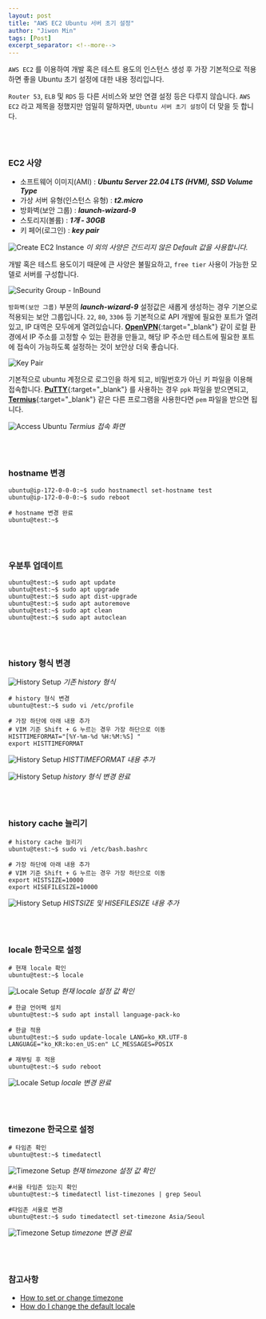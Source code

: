 ```yaml
---
layout: post
title: "AWS EC2 Ubuntu 서버 초기 설정"
author: "Jiwon Min"
tags: [Post]
excerpt_separator: <!--more-->
---
```


`AWS EC2` 를 이용하여 개발 혹은 테스트 용도의 인스턴스 생성 후 가장 기본적으로 적용하면 좋을 Ubuntu 초기 설정에 대한 내용 정리입니다.<!--more-->

`Router 53`, `ELB` 및 `RDS` 등 다른 서비스와 보안 연결 설정 등은 다루지 않습니다. `AWS EC2` 라고 제목을 정했지만 엄밀히 말하자면, `Ubuntu 서버 초기 설정`이 더 맞을 듯 합니다.

<br />
<br />

### EC2 사양

- 소프트웨어 이미지(AMI) : ___Ubuntu Server 22.04 LTS (HVM), SSD Volume Type___
- 가상 서버 유형(인스턴스 유형) : ___t2.micro___
- 방화벽(보안 그룹) : ___launch-wizard-9___
- 스토리지(볼륨) : ___1개 - 30GB___
- 키 페어(로그인) : ___key pair___

![Create EC2 Instance](../assets/img/post/ubuntu-default-setting/1.%20Create%20EC2%20Instance.png "Create EC2 Instance")
_이 외의 사양은 건드리지 않은 Default 값을 사용합니다._

개발 혹은 테스트 용도이기 때문에 큰 사양은 불필요하고, `free tier` 사용이 가능한 모델로 서버를 구성합니다.

![Security Group - InBound](../assets/img/post/ubuntu-default-setting/2.%20Security%20Group%20-%20InBound.png "Security Group - InBound")

`방화벽(보안 그룹)` 부분의 ___launch-wizard-9___ 설정값은 새롭게 생성하는 경우 기본으로 적용되는 보안 그룹입니다.
`22`, `80`, `3306` 등 기본적으로 API 개발에 필요한 포트가 열려있고, IP 대역은 모두에게 열려있습니다.
__[OpenVPN](https://openvpn.net/ "OpenVPN")__{:target="_blank"} 같이 로컬 환경에서 IP 주소를 고정할 수 있는 환경을 만들고, 해당 IP 주소만 테스트에 필요한 포트에 접속이 가능하도록 설정하는 것이 보안상 더욱 좋습니다.

![Key Pair](../assets/img/post/ubuntu-default-setting/3.%20Key%20Pair.png "Key Pair")

기본적으로 ubuntu 계정으로 로그인을 하게 되고, 비밀번호가 아닌 키 파일을 이용해 접속합니다. 
__[PuTTY](https://www.putty.org/ "PuTTY")__{:target="_blank"} 를 사용하는 경우 `ppk` 파일을 받으면되고, __[Termius](https://termius.com/ "Termius")__{:target="_blank"} 같은 다른 프로그램을 사용한다면 `pem` 파일을 받으면 됩니다.

![Access Ubuntu](../assets/img/post/ubuntu-default-setting/4.%20Access%20Ubuntu.png "Access Ubuntu")
_Termius 접속 화면_

<br />
<br />

### hostname 변경
```shell
ubuntu@ip-172-0-0-0:~$ sudo hostnamectl set-hostname test
ubuntu@ip-172-0-0-0:~$ sudo reboot

# hostname 변경 완료
ubuntu@test:~$
```

<br />
<br />

### 우분투 업데이트
```shell
ubuntu@test:~$ sudo apt update
ubuntu@test:~$ sudo apt upgrade
ubuntu@test:~$ sudo apt dist-upgrade
ubuntu@test:~$ sudo apt autoremove
ubuntu@test:~$ sudo apt clean
ubuntu@test:~$ sudo apt autoclean
```

<br />
<br />

### history 형식 변경

![History Setup](../assets/img/post/ubuntu-default-setting/5-1.%20History%20Setup%20-%20default%20format.png "History Setup - default format")
_기존 history 형식_

```shell
# history 형식 변경
ubuntu@test:~$ sudo vi /etc/profile

# 가장 하단에 아래 내용 추가
# VIM 기준 Shift + G 누르는 경우 가장 하단으로 이동
HISTTIMEFORMAT="[%Y-%m-%d %H:%M:%S] "
export HISTTIMEFORMAT
```

![History Setup](../assets/img/post/ubuntu-default-setting/5-2.%20History%20Setup%20-%20Add%20HISTTIMEFORMAT.png "History Setup - Add HISTTIMEFORMAT")
_HISTTIMEFORMAT 내용 추가_

![History Setup](../assets/img/post/ubuntu-default-setting/5-4.%20%5BComplete%5D%20History%20Setup.png "[Complete] History Setup")
_history 형식 변경 완료_

<br />
<br />

### history cache 늘리기
```shell
# history cache 늘리기
ubuntu@test:~$ sudo vi /etc/bash.bashrc 

# 가장 하단에 아래 내용 추가
# VIM 기준 Shift + G 누르는 경우 가장 하단으로 이동
export HISTSIZE=10000
export HISEFILESIZE=10000
```

![History Setup](../assets/img/post/ubuntu-default-setting/5-3.%20History%20Setup%20-%20Add%20HISTSIZE.png "History Setup - Add HISTSIZE")
_HISTSIZE 및 HISEFILESIZE 내용 추가_

<br />
<br />

### locale 한국으로 설정
```shell
# 현재 locale 확인
ubuntu@test:~$ locale
```

![Locale Setup](../assets/img/post/ubuntu-default-setting/6-1.%20Locale%20Setup%20-%20Check%20locale.png "Locale Setup - Check locale")
_현재 locale 설정 값 확인_


```shell
# 한글 언어팩 설치
ubuntu@test:~$ sudo apt install language-pack-ko

# 한글 적용
ubuntu@test:~$ sudo update-locale LANG=ko_KR.UTF-8 LANGUAGE="ko_KR:ko:en_US:en" LC_MESSAGES=POSIX

# 재부팅 후 적용
ubuntu@test:~$ sudo reboot
```

![Locale Setup](../assets/img/post/ubuntu-default-setting/6-2.%20%5BComplete%5D%20Setup%20Locale.png "[Complete] Locale Setup")
_locale 변경 완료_

<br />
<br />

### timezone 한국으로 설정
```shell
# 타임존 확인
ubuntu@test:~$ timedatectl
```

![Timezone Setup](../assets/img/post/ubuntu-default-setting/7-1.%20Timezone%20Setup%20-%20Check%20timezone.png "Timezone Setup - Check timezone")
_현재 timezone 설정 값 확인_

```shell
#서울 타임존 있는지 확인
ubuntu@test:~$ timedatectl list-timezones | grep Seoul

#타임존 서울로 변경
ubuntu@test:~$ sudo timedatectl set-timezone Asia/Seoul 
```

![Timezone Setup](../assets/img/post/ubuntu-default-setting/7-2.%20%5BComplete%5D%20Timezone%20Setup.png "[Complete] Timezone Setup")
_timezone 변경 완료_

<br />
<br />

### 참고사항

- [How to set or change timezone](https://linuxize.com/post/how-to-set-or-change-timezone-on-ubuntu-20-04/ "How to set or change timezone")
- [How do I change the default locale](https://askubuntu.com/questions/89976/how-do-i-change-the-default-locale-in-ubuntu-server "How do I change the default locale")